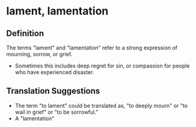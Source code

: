 # lament, lamentation

## Definition

The terms "lament" and "lamentation" refer to a strong expression of mourning, sorrow, or grief.

* Sometimes this includes deep regret for sin, or compassion for people who have experienced disaster.


## Translation Suggestions



* The term "to lament" could be translated as, "to deeply mourn" or "to wail in grief" or "to be sorrowful."
* A "lamentation"